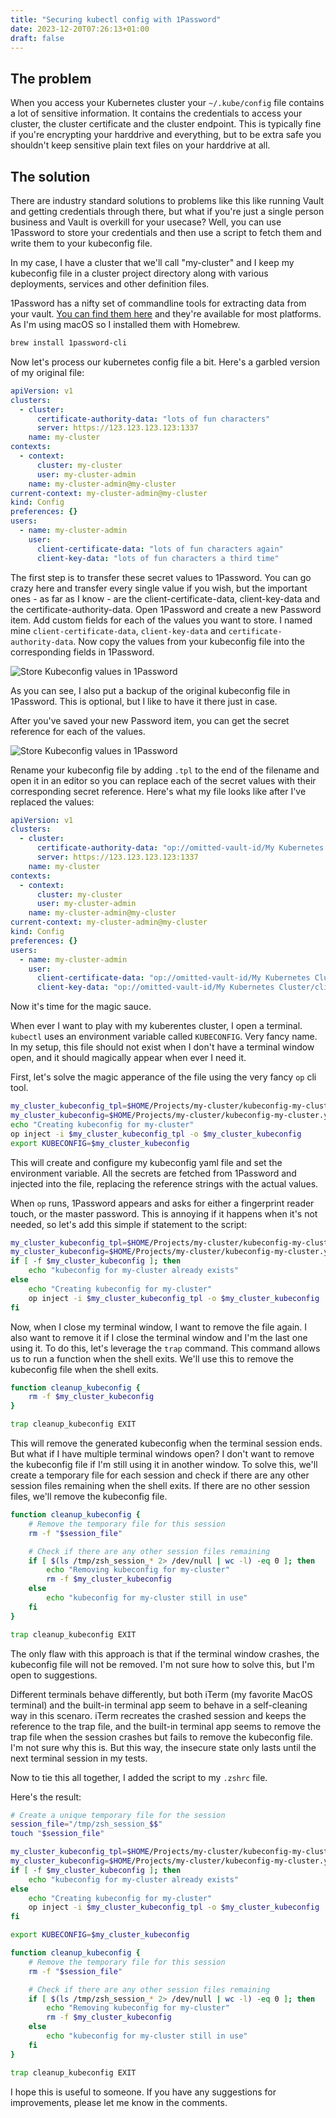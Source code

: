 ```yaml
---
title: "Securing kubectl config with 1Password"
date: 2023-12-20T07:26:13+01:00
draft: false
---
```


## The problem

When you access your Kubernetes cluster your `~/.kube/config` file contains a lot of sensitive information. It contains the credentials to access your cluster, the cluster certificate and the cluster endpoint. This is typically fine if you're encrypting your harddrive and everything, but to be extra safe you shouldn't keep sensitive plain text files on your harddrive at all.

## The solution

There are industry standard solutions to problems like this like running Vault and getting credentials through there, but what if you're just a single person business and Vault is overkill for your usecase? Well, you can use 1Password to store your credentials and then use a script to fetch them and write them to your kubeconfig file.

In my case, I have a cluster that we'll call "my-cluster" and I keep my kubeconfig file in a cluster project directory along with various deployments, services and other definition files.

1Password has a nifty set of commandline tools for extracting data from your vault. [You can find them here](https://support.1password.com/command-line-getting-started/) and they're available for most platforms. As I'm using macOS so I installed them with Homebrew.

```bash
brew install 1password-cli
```

Now let's process our kubernetes config file a bit. Here's a garbled version of my original file:

```yaml
apiVersion: v1
clusters:
  - cluster:
      certificate-authority-data: "lots of fun characters"
      server: https://123.123.123.123:1337
    name: my-cluster
contexts:
  - context:
      cluster: my-cluster
      user: my-cluster-admin
    name: my-cluster-admin@my-cluster
current-context: my-cluster-admin@my-cluster
kind: Config
preferences: {}
users:
  - name: my-cluster-admin
    user:
      client-certificate-data: "lots of fun characters again"
      client-key-data: "lots of fun characters a third time"
```

The first step is to transfer these secret values to 1Password. You can go crazy here and transfer every single value if you wish, but the important ones - as far as I know - are the client-certificate-data, client-key-data and the certificate-authority-data. Open 1Password and create a new Password item. Add custom fields for each of the values you want to store. I named mine `client-certificate-data`, `client-key-data` and `certificate-authority-data`. Now copy the values from your kubeconfig file into the corresponding fields in 1Password.

![Store Kubeconfig values in 1Password](/images/1password-store-kubeconfig-values.png)

As you can see, I also put a backup of the original kubeconfig file in 1Password. This is optional, but I like to have it there just in case.

After you've saved your new Password item, you can get the secret reference for each of the values.

![Store Kubeconfig values in 1Password](/images/1password-copy-secret-reference.png)

Rename your kubeconfig file by adding `.tpl` to the end of the filename and open it in an editor so you can replace each of the secret values with their corresponding secret reference. Here's what my file looks like after I've replaced the values:

```yaml
apiVersion: v1
clusters:
  - cluster:
      certificate-authority-data: "op://omitted-vault-id/My Kubernetes Cluster/certificate-authority-data"
      server: https://123.123.123.123:1337
    name: my-cluster
contexts:
  - context:
      cluster: my-cluster
      user: my-cluster-admin
    name: my-cluster-admin@my-cluster
current-context: my-cluster-admin@my-cluster
kind: Config
preferences: {}
users:
  - name: my-cluster-admin
    user:
      client-certificate-data: "op://omitted-vault-id/My Kubernetes Cluster/client-certificate-data"
      client-key-data: "op://omitted-vault-id/My Kubernetes Cluster/client-key-data"
```

Now it's time for the magic sauce.

When ever I want to play with my kuberentes cluster, I open a terminal. `kubectl` uses an environment variable called `KUBECONFIG`. Very fancy name. In my setup, this file should not exist when I don't have a terminal window open, and it should magically appear when ever I need it.

First, let's solve the magic apperance of the file using the very fancy `op` cli tool.

```zsh
my_cluster_kubeconfig_tpl=$HOME/Projects/my-cluster/kubeconfig-my-cluster.yaml.tpl
my_cluster_kubeconfig=$HOME/Projects/my-cluster/kubeconfig-my-cluster.yaml
echo "Creating kubeconfig for my-cluster"
op inject -i $my_cluster_kubeconfig_tpl -o $my_cluster_kubeconfig
export KUBECONFIG=$my_cluster_kubeconfig
```

This will create and configure my kubeconfig yaml file and set the environment variable. All the secrets are fetched from 1Password and injected into the file, replacing the reference strings with the actual values.

When `op` runs, 1Password appears and asks for either a fingerprint reader touch, or the master password. This is annoying if it happens when it's not needed, so let's add this simple if statement to the script:

```zsh
my_cluster_kubeconfig_tpl=$HOME/Projects/my-cluster/kubeconfig-my-cluster.yaml.tpl
my_cluster_kubeconfig=$HOME/Projects/my-cluster/kubeconfig-my-cluster.yaml
if [ -f $my_cluster_kubeconfig ]; then
    echo "kubeconfig for my-cluster already exists"
else
    echo "Creating kubeconfig for my-cluster"
    op inject -i $my_cluster_kubeconfig_tpl -o $my_cluster_kubeconfig
fi
```

Now, when I close my terminal window, I want to remove the file again. I also want to remove it if I close the terminal window and I'm the last one using it. To do this, let's leverage the `trap` command. This command allows us to run a function when the shell exits. We'll use this to remove the kubeconfig file when the shell exits.

```zsh
function cleanup_kubeconfig {
    rm -f $my_cluster_kubeconfig
}

trap cleanup_kubeconfig EXIT
```

This will remove the generated kubeconfig when the terminal session ends. But what if I have multiple terminal windows open? I don't want to remove the kubeconfig file if I'm still using it in another window. To solve this, we'll create a temporary file for each session and check if there are any other session files remaining when the shell exits. If there are no other session files, we'll remove the kubeconfig file.

```zsh
function cleanup_kubeconfig {
    # Remove the temporary file for this session
    rm -f "$session_file"

    # Check if there are any other session files remaining
    if [ $(ls /tmp/zsh_session_* 2> /dev/null | wc -l) -eq 0 ]; then
        echo "Removing kubeconfig for my-cluster"
        rm -f $my_cluster_kubeconfig
    else
        echo "kubeconfig for my-cluster still in use"
    fi
}

trap cleanup_kubeconfig EXIT
```

The only flaw with this approach is that if the terminal window crashes, the kubeconfig file will not be removed. I'm not sure how to solve this, but I'm open to suggestions.

Different terminals behave differently, but both iTerm (my favorite MacOS terminal) and the built-in terminal app seem to behave in a self-cleaning way in this scenaro. iTerm recreates the crashed session and keeps the reference to the trap file, and the built-in terminal app seems to remove the trap file when the session crashes but fails to remove the kubeconfig file. I'm not sure why this is. But this way, the insecure state only lasts until the next terminal session in my tests.

Now to tie this all together, I added the script to my `.zshrc` file.

Here's the result:

```zsh
# Create a unique temporary file for the session
session_file="/tmp/zsh_session_$$"
touch "$session_file"

my_cluster_kubeconfig_tpl=$HOME/Projects/my-cluster/kubeconfig-my-cluster.yaml.tpl
my_cluster_kubeconfig=$HOME/Projects/my-cluster/kubeconfig-my-cluster.yaml
if [ -f $my_cluster_kubeconfig ]; then
    echo "kubeconfig for my-cluster already exists"
else
    echo "Creating kubeconfig for my-cluster"
    op inject -i $my_cluster_kubeconfig_tpl -o $my_cluster_kubeconfig
fi

export KUBECONFIG=$my_cluster_kubeconfig

function cleanup_kubeconfig {
    # Remove the temporary file for this session
    rm -f "$session_file"

    # Check if there are any other session files remaining
    if [ $(ls /tmp/zsh_session_* 2> /dev/null | wc -l) -eq 0 ]; then
        echo "Removing kubeconfig for my-cluster"
        rm -f $my_cluster_kubeconfig
    else
        echo "kubeconfig for my-cluster still in use"
    fi
}

trap cleanup_kubeconfig EXIT
```

I hope this is useful to someone. If you have any suggestions for improvements, please let me know in the comments.
